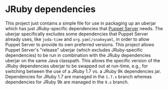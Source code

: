 # JRuby dependencies

This project just contains a simple [](project.clj) file for use in packaging
up an uberjar which has just JRuby-specific dependencies that
[Puppet Server](https://github.com/puppetlabs/puppetserver) needs.  The
uberjar specifically excludes some dependencies that Puppet Server already
uses, like `joda-time` and `org.yaml/snakeyaml`, in order to allow Puppet
Server to provide its own preferred versions.  This project allows Puppet
Server's "release" uberjar (which excludes JRuby-specific dependencies) to be
run in combination with the JRuby dependencies uberjar on the same Java
classpath.  This allows the specific version of the JRuby dependencies uberjar
to be swapped out at run-time, e.g., for switching between the use of a
JRuby 1.7 vs. a JRuby 9k dependencies jar.  Dependencies for JRuby 1.7 are
managed in the `1.7.x` branch whereas dependencies for JRuby 9k are managed
in the `9.x` branch.
